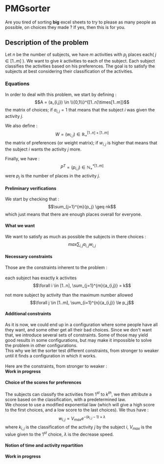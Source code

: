 # PMGsorter
Are you tired of sorting **big** excel sheets to try to please as many people as possible, on choices they made ? If yes, then this is for you.

## Description of the problem

Let $n$ be the number of subjects, we have $m$ activities with $p_j$ places each( $j \in [1..m]$ ). We want to give $k$ activities to each of the subject. Each subject classifies the activities based on his preferences. The goal is to satisfy the subjects at best considering their classification of the activities.

### Equations

In order to deal with this problem, we start by defining :
$$A = (a_{i,j}) \in \\{0,1\\}^{[1..n]\times[1..m]}$$
the matrix of choices; if $a_{i,j} = 1$ that means that the subject $i$ was given the activity $j$.

We also define :
$$W = (w_{i,j}) \in \mathbb{R_+}^{[1..n]\times[1..m]}$$
the matrix of preferences (or weight matrix); if $w_{i,j}$ is higher that means that the subject $i$ wants the activity $j$ more.

Finally, we have :
$$P^T = (p_{i,j}) \in \mathbb{N^*_+}^{[1..m]}$$
were $p_j$ is the number of places in the activity $j$.

#### Preliminary verifications

We start by checking that :
$$\sum_{j=1}^{m}{p_j} \geq nk$$
which just means that there are enough places overall for everyone.

#### What we want

We want to satisfy as much as possible the subjects in there choices :
$$max \sum_{i,j}{a_{i,j}w_{i,j}}$$

#### Necessary constraints

Those are the constraints inherent to the problem : <br /> <br />
each subject has exactly k activites
$$\forall i \in [1..n], \sum_{j=1}^{m}{a_{i,j}} = k$$

not more subject by activity than the maximum number allowed
$$\forall j \in [1..m], \sum_{i=1}^{n}{a_{i,j}} \le p_j$$

#### Additional constraints

As it is now, we could end up in a configuration where some people have all they want, and some other get all their bad choices. Since we don't want that, we introduce several sets of constraints. Some of those may yield good results in some configurations, but may make it impossible to solve the problem in other configurations. <br /> This why we let the sorter test different constraints, from stronger to weaker until it finds a configuration in which it works.
<br /> <br />
Here are the constraints, from stronger to weaker : <br />
**Work in progress**

#### Choice of the scores for preferences
The subjects can classify the activities from $1^{st}$ to $k^{th}$, we then attribute a score based on the classification, with a predetermined law. <br />
We choose to use a modified exponential law (which will give a high score to the first choices, and a low score to the last choices). We thus have :
$$w_{i,j} = V_{max} e^{-(k_{i,j}-1)\times\lambda}$$
where $k_{i,j}$ is the classification of the activity $j$ by the subject $i$, $V_{max}$ is the value given to the $1^{st}$ choice, $\lambda$ is the decrease speed.

#### Notion of time and activity repartition
**Work in progress**
